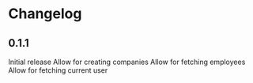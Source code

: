# Changelog

## 0.1.1

Initial release
Allow for creating companies
Allow for fetching employees
Allow for fetching current user
